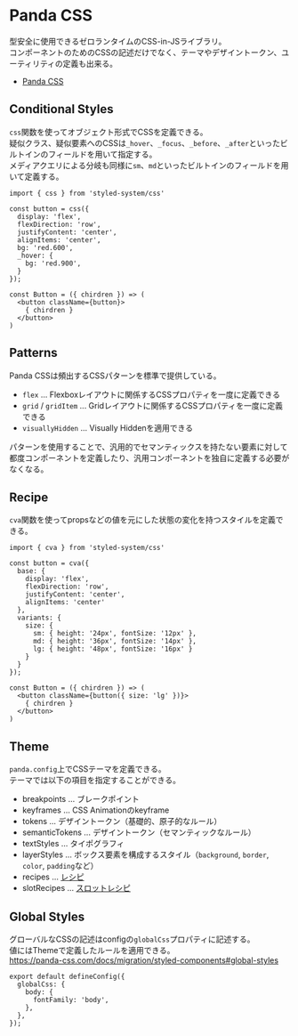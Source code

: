 # Panda CSS

型安全に使用できるゼロランタイムのCSS-in-JSライブラリ。  
コンポーネントのためのCSSの記述だけでなく、テーマやデザイントークン、ユーティリティの定義も出来る。

- [Panda CSS](https://panda-css.com/)

## Conditional Styles

`css`関数を使ってオブジェクト形式でCSSを定義できる。  
疑似クラス、疑似要素へのCSSは`_hover`、`_focus`、`_before`、`_after`といったビルトインのフィールドを用いて指定する。  
メディアクエリによる分岐も同様に`sm`、`md`といったビルトインのフィールドを用いて定義する。

```
import { css } from 'styled-system/css'
 
const button = css({
  display: 'flex',
  flexDirection: 'row',
  justifyContent: 'center',
  alignItems: 'center',
  bg: 'red.600',
  _hover: {
    bg: 'red.900',
  }
});

const Button = ({ chirdren }) => (
  <button className={button}>
    { chirdren }
  </button>
)
```

## Patterns

Panda CSSは頻出するCSSパターンを標準で提供している。  

- `flex` ... Flexboxレイアウトに関係するCSSプロパティを一度に定義できる
- `grid` / `gridItem` ... Gridレイアウトに関係するCSSプロパティを一度に定義できる
- `visuallyHidden` ... Visually Hiddenを適用できる

パターンを使用することで、汎用的でセマンティックスを持たない要素に対して都度コンポーネントを定義したり、汎用コンポーネントを独自に定義する必要がなくなる。

## Recipe

`cva`関数を使ってpropsなどの値を元にした状態の変化を持つスタイルを定義できる。  

```
import { cva } from 'styled-system/css'
 
const button = cva({
  base: {
    display: 'flex',
    flexDirection: 'row',
    justifyContent: 'center',
    alignItems: 'center'
  },
  variants: {
    size: {
      sm: { height: '24px', fontSize: '12px' },
      md: { height: '36px', fontSize: '14px' },
      lg: { height: '48px', fontSize: '16px' }
    }
  }
});

const Button = ({ chirdren }) => (
  <button className={button({ size: 'lg' })}>
    { chirdren }
  </button>
)
```

## Theme

`panda.config`上でCSSテーマを定義できる。  
テーマでは以下の項目を指定することができる。

- breakpoints ... ブレークポイント
- keyframes ... CSS Animationのkeyframe
- tokens ... デザイントークン（基礎的、原子的なルール）
- semanticTokens ... デザイントークン（セマンティックなルール）
- textStyles ... タイポグラフィ
- layerStyles ... ボックス要素を構成するスタイル（`background`, `border`, `color`, `padding`など）
- recipes ... [レシピ](https://panda-css.com/docs/concepts/recipes)
- slotRecipes ... [スロットレシピ](https://panda-css.com/docs/concepts/slot-recipes)

## Global Styles

グローバルなCSSの記述はconfigの`globalCss`プロパティに記述する。  
値にはThemeで定義したルールを適用できる。  
https://panda-css.com/docs/migration/styled-components#global-styles

```
export default defineConfig({
  globalCss: {
    body: {
      fontFamily: 'body',
    },
  },
});
```

